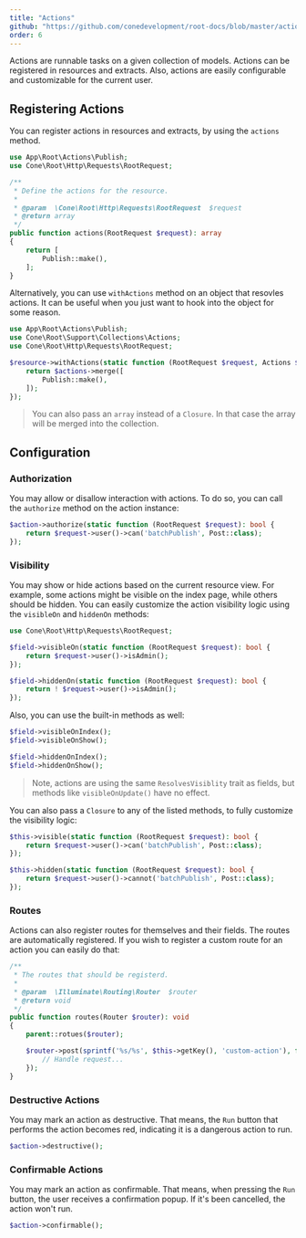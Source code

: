 ```yaml
---
title: "Actions"
github: "https://github.com/conedevelopment/root-docs/blob/master/actions.md"
order: 6
---
```


Actions are runnable tasks on a given collection of models. Actions can be registered in resources and extracts. Also, actions are easily configurable and customizable for the current user.

## Registering Actions

You can register actions in resources and extracts, by using the `actions` method.

```php
use App\Root\Actions\Publish;
use Cone\Root\Http\Requests\RootRequest;

/**
 * Define the actions for the resource.
 *
 * @param  \Cone\Root\Http\Requests\RootRequest  $request
 * @return array
 */
public function actions(RootRequest $request): array
{
    return [
        Publish::make(),
    ];
}
```

Alternatively, you can use `withActions` method on an object that resovles actions. It can be useful when you just want to hook into the object for some reason.

```php
use App\Root\Actions\Publish;
use Cone\Root\Support\Collections\Actions;
use Cone\Root\Http\Requests\RootRequest;

$resource->withActions(static function (RootRequest $request, Actions $actions): Actions {
    return $actions->merge([
        Publish::make(),
    ]);
});
```

> You can also pass an `array` instead of a `Closure`. In that case the array will be merged into the collection.

## Configuration

### Authorization

You may allow or disallow interaction with actions. To do so, you can call the `authorize` method on the action instance:

```php
$action->authorize(static function (RootRequest $request): bool {
    return $request->user()->can('batchPublish', Post::class);
});
```

### Visibility

You may show or hide actions based on the current resource view. For example, some actions might be visible on the index page, while others should be hidden. You can easily customize the action visibility logic using the `visibleOn` and `hiddenOn` methods:

```php
use Cone\Root\Http\Requests\RootRequest;

$field->visibleOn(static function (RootRequest $request): bool {
    return $request->user()->isAdmin();
});

$field->hiddenOn(static function (RootRequest $request): bool {
    return ! $request->user()->isAdmin();
});
```

Also, you can use the built-in methods as well:

```php
$field->visibleOnIndex();
$field->visibleOnShow();

$field->hiddenOnIndex();
$field->hiddenOnShow();
```

> Note, actions are using the same `ResolvesVisiblity` trait as fields, but methods like `visibleOnUpdate()` have no effect.

You can also pass a `Closure` to any of the listed methods, to fully customize the visibility logic:

```php
$this->visible(static function (RootRequest $request): bool {
    return $request->user()->can('batchPublish', Post::class);
});

$this->hidden(static function (RootRequest $request): bool {
    return $request->user()->cannot('batchPublish', Post::class);
});
```

### Routes

Actions can also register routes for themselves and their fields. The routes are automatically registered. If you wish to register a custom route for an action you can easily do that:

```php
/**
 * The routes that should be registerd.
 *
 * @param  \Illuminate\Routing\Router  $router
 * @return void
 */
public function routes(Router $router): void
{
    parent::rotues($router);

    $router->post(sprintf('%s/%s', $this->getKey(), 'custom-action'), function (ActionRequest $request) {
        // Handle request...
    });
}
```

### Destructive Actions

You may mark an action as destructive. That means, the `Run` button that performs the action becomes red, indicating it is a dangerous action to run.

```php
$action->destructive();
```

### Confirmable Actions

You may mark an action as confirmable. That means, when pressing the `Run` button, the user receives a confirmation popup. If it's been cancelled, the action won't run.

```php
$action->confirmable();
```
